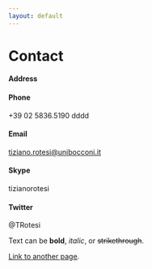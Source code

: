 ```yaml
---
layout: default
---
```


# Contact 

#### Address

#### Phone
+39 02 5836.5190
dddd
#### Email
tiziano.rotesi@unibocconi.it

#### Skype
tizianorotesi

#### Twitter
@TRotesi

Text can be **bold**, _italic_, or ~~strikethrough~~.

[Link to another page](./another-page.html).



